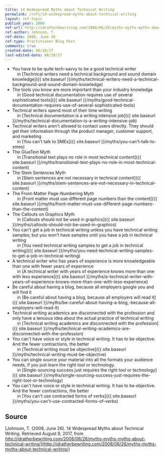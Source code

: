 ```yaml
---
title: 14 Widespread Myths about Technical Writing
permalink: /refs/14-widespread-myths-about-technical-writing
layout: ref-topic
publish_year: 2008
ref-url: http://idratherbewriting.com/2008/06/26/myths-myths-myths-about-technical-writing/
ref-author: Johnson, T.
ref-date: 2008, June 26
ref-type: Practitioner Blog Post
comments: true
created-date: 08/10/17
last-edited-date: 08/10/17
---
```


* You have to be quite tech-savvy to be a good technical writer<br />&nbsp;&nbsp;&nbsp;&nbsp;in [Technical writers need a technical background and sound domain knowledge]({{ site.baseurl }}/myths/technical-writers-need-a-technical-background-and-sound-domain-knowledge)
* The tools you know are more important than your industry knowledge<br />&nbsp;&nbsp;&nbsp;&nbsp;in [Good technical documentation requires use of several sophisticated tools]({{ site.baseurl }}/myths/good-technical-documentation-requires-use-of-several-sophisticated-tools)
* Technical writers spend most of their time writing<br />&nbsp;&nbsp;&nbsp;&nbsp;in [Technical documentation is a writing intensive job]({{ site.baseurl }}/myths/technical-documentation-is-a-writing-intensive-job)
* Technical writers aren't allowed to contact users directly. They should get their information through the product manager, customer support, and marketing<br />&nbsp;&nbsp;&nbsp;&nbsp;in [You can't talk to SMEs]({{ site.baseurl }}/myths/you-can't-talk-to-smes)
* The GlueText Myth<br />&nbsp;&nbsp;&nbsp;&nbsp;in [Transitional text plays no role in most technical content]({{ site.baseurl }}/myths/transitional-text-plays-no-role-in-most-technical-content)
* The Stem Sentences Myth<br />&nbsp;&nbsp;&nbsp;&nbsp;in [Stem sentences are not necessary in technical content]({{ site.baseurl }}/myths/stem-sentences-are-not-necessary-in-technical-content)
* The Front-Matter Page-Numbering Myth<br />&nbsp;&nbsp;&nbsp;&nbsp;in [Front matter must use different page numbers than the content]({{ site.baseurl }}/myths/front-matter-must-use-different-page-numbers-than-the-content)
* The Callouts on Graphics Myth<br />&nbsp;&nbsp;&nbsp;&nbsp;in [Callouts should not be used in graphics]({{ site.baseurl }}/myths/callouts-should-not-be-used-in-graphics)
* You can't get a job in technical writing unless you have technical writing samples; but you won't have samples until you have a job in technical writing<br />&nbsp;&nbsp;&nbsp;&nbsp;in [You need technical writing samples to get a job in technical writing]({{ site.baseurl }}/myths/you-need-technical-writing-samples-to-get-a-job-in-technical-writing)
* A technical writer who has years of experience is more knowledgeable than one with fewer years of experience<br />&nbsp;&nbsp;&nbsp;&nbsp;in [A technical writer with years of experience knows more than one with less experience]({{ site.baseurl }}/myths/a-technical-writer-with-years-of-experience-knows-more-than-one-with-less-experience)
* Be careful about having a blog, because all employers google you and will  find it<br />&nbsp;&nbsp;&nbsp;&nbsp;in [Be careful about having a blog, because all employers will read it]({{ site.baseurl }}/myths/be-careful-about-having-a-blog,-because-all-employers-will-read-it)
* Technical writing academics are disconnected with the profession and only have a tenuous idea about the actual practice of technical writing<br />&nbsp;&nbsp;&nbsp;&nbsp;in [Technical writing academics are disconnected with the profession]({{ site.baseurl }}/myths/technical-writing-academics-are-disconnected-with-the-profession)
* You can't have voice or style in technical writing. It has to be objective. And the fewer contractions, the better<br />&nbsp;&nbsp;&nbsp;&nbsp;in [Technical writing must be objective]({{ site.baseurl }}/myths/technical-writing-must-be-objective)
* You can single source your material into all the formats your audience needs, if you just learn the right tool or technology.<br />&nbsp;&nbsp;&nbsp;&nbsp;in [Single-sourcing success just requires the right tool or technology]({{ site.baseurl }}/myths/single-sourcing-success-just-requires-the-right-tool-or-technology)
* You can't have voice or style in technical writing. It has to be objective. And the fewer contractions, the better<br />&nbsp;&nbsp;&nbsp;&nbsp;in [You can't use contracted forms of verbs]({{ site.baseurl }}/myths/you-can't-use-contracted-forms-of-verbs)

## Source

[Johnson, T. (2008, June 26). 14 Widespread Myths about Technical Writing. Retrieved August 9, 2017, from http://idratherbewriting.com/2008/06/26/myths-myths-myths-about-technical-writing/](http://idratherbewriting.com/2008/06/26/myths-myths-myths-about-technical-writing/)
